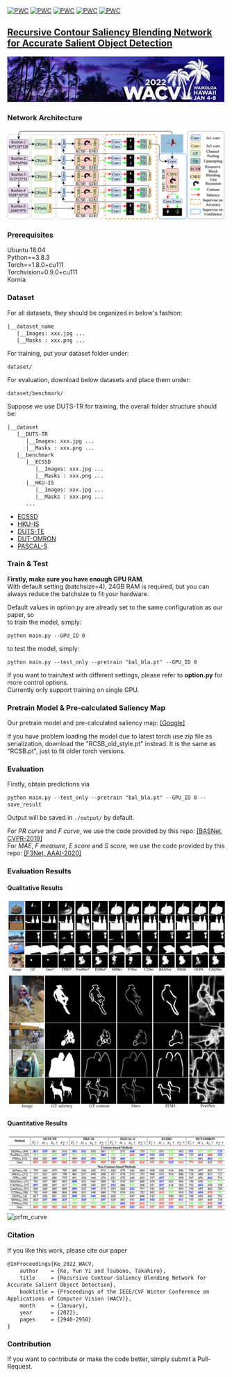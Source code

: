 [![PWC](https://img.shields.io/endpoint.svg?url=https://paperswithcode.com/badge/recursive-contour-saliency-blending-network/salient-object-detection-on-pascal-s-1)](https://paperswithcode.com/sota/salient-object-detection-on-pascal-s-1?p=recursive-contour-saliency-blending-network)
[![PWC](https://img.shields.io/endpoint.svg?url=https://paperswithcode.com/badge/recursive-contour-saliency-blending-network/salient-object-detection-on-ecssd-1)](https://paperswithcode.com/sota/salient-object-detection-on-ecssd-1?p=recursive-contour-saliency-blending-network)
[![PWC](https://img.shields.io/endpoint.svg?url=https://paperswithcode.com/badge/recursive-contour-saliency-blending-network/salient-object-detection-on-hku-is-1)](https://paperswithcode.com/sota/salient-object-detection-on-hku-is-1?p=recursive-contour-saliency-blending-network)
[![PWC](https://img.shields.io/endpoint.svg?url=https://paperswithcode.com/badge/recursive-contour-saliency-blending-network/salient-object-detection-on-dut-omron-2)](https://paperswithcode.com/sota/salient-object-detection-on-dut-omron-2?p=recursive-contour-saliency-blending-network)
[![PWC](https://img.shields.io/endpoint.svg?url=https://paperswithcode.com/badge/recursive-contour-saliency-blending-network/salient-object-detection-on-duts-te-1)](https://paperswithcode.com/sota/salient-object-detection-on-duts-te-1?p=recursive-contour-saliency-blending-network)

## [Recursive Contour Saliency Blending Network for Accurate Salient Object Detection](https://openaccess.thecvf.com/content/WACV2022/html/Ke_Recursive_Contour-Saliency_Blending_Network_for_Accurate_Salient_Object_Detection_WACV_2022_paper.html)
<img src="https://github.com/BarCodeReader/RCSB-PyTorch/blob/main/bin/WACV_LOGO.jpeg" alt="drawing" width="500"/>

### Network Architecture
![network](https://github.com/BarCodeReader/RCSB-PyTorch/blob/main/bin/RCSBNet.png)
### Prerequisites
Ubuntu 18.04\
Python==3.8.3\
Torch==1.8.0+cu111\
Torchvision=0.9.0+cu111\
Kornia

### Dataset
For all datasets, they should be organized in below's fashion:
```
|__dataset_name
   |__Images: xxx.jpg ... 
   |__Masks : xxx.png ... 
```
For training, put your dataset folder under:
```
dataset/
```
For evaluation, download below datasets and place them under:
```
dataset/benchmark/
```
Suppose we use DUTS-TR for training, the overall folder structure should be:
```
|__dataset
   |__DUTS-TR
      |__Images: xxx.jpg ... 
      |__Masks : xxx.png ... 
   |__benchmark
      |__ECSSD
         |__Images: xxx.jpg ... 
         |__Masks : xxx.png ... 
      |__HKU-IS
         |__Images: xxx.jpg ... 
         |__Masks : xxx.png ... 
      ...
```
- [ECSSD](http://www.cse.cuhk.edu.hk/leojia/projects/hsaliency/dataset.html)
- [HKU-IS](https://i.cs.hku.hk/~gbli/deep_saliency.html)
- [DUTS-TE](http://saliencydetection.net/duts/)
- [DUT-OMRON](http://saliencydetection.net/dut-omron/)
- [PASCAL-S](http://cbi.gatech.edu/salobj/)
### Train & Test
**Firstly, make sure you have enough GPU RAM**.\
With default setting (batchsize=4), 24GB RAM is required, but you can always reduce the batchsize to fit your hardware.

Default values in option.py are already set to the same configuration as our paper, so\
to train the model, simply:
```
python main.py --GPU_ID 0
```
to test the model, simply:
```
python main.py --test_only --pretrain "bal_bla.pt" --GPU_ID 0
```
If you want to train/test with different settings, please refer to **option.py** for more control options.\
Currently only support training on single GPU.
### Pretrain Model & Pre-calculated Saliency Map
Our pretrain model and pre-calculated saliency map: [[Google]](https://drive.google.com/drive/folders/1P5h-L_YhbDls98r0NWXGMOcG6tjZNjza?usp=sharing)

If you have problem loading the model due to latest torch use zip file as serialization, download the "RCSB_old_style.pt" instead. It is the same as "RCSB.pt", just to fit older torch versions.

### Evaluation
Firstly, obtain predictions via
```
python main.py --test_only --pretrain "bal_bla.pt" --GPU_ID 0 --save_result
```
Output will be saved in `./output/` by default.

For *PR curve* and *F curve*, we use the code provided by this repo: [[BASNet, CVPR-2019]](https://github.com/xuebinqin/Binary-Segmentation-Evaluation-Tool)\
For *MAE*, *F measure*, *E score* and *S score*, we use the code provided by this repo: [[F3Net, AAAI-2020]](https://github.com/weijun88/F3Net#evaluation)
### Evaluation Results
#### Qualitative Results
![pred](https://github.com/BarCodeReader/RCSB-PyTorch/blob/main/bin/vis.png)
![contour](https://github.com/BarCodeReader/RCSB-PyTorch/blob/main/bin/ctr.png)
#### Quantitative Results
![mae_table](https://github.com/BarCodeReader/RCSB-PyTorch/blob/main/bin/MAE_table.png)
![prfm_curve](https://github.com/BarCodeReader/RCSB-PyTorch/blob/main/bin/all_prfm_curves_12.png)
### Citation
If you like this work, please cite our paper
```
@InProceedings{Ke_2022_WACV,
    author    = {Ke, Yun Yi and Tsubono, Takahiro},
    title     = {Recursive Contour-Saliency Blending Network for Accurate Salient Object Detection},
    booktitle = {Proceedings of the IEEE/CVF Winter Conference on Applications of Computer Vision (WACV)},
    month     = {January},
    year      = {2022},
    pages     = {2940-2950}
}
```
### Contribution
If you want to contribute or make the code better, simply submit a Pull-Request.
